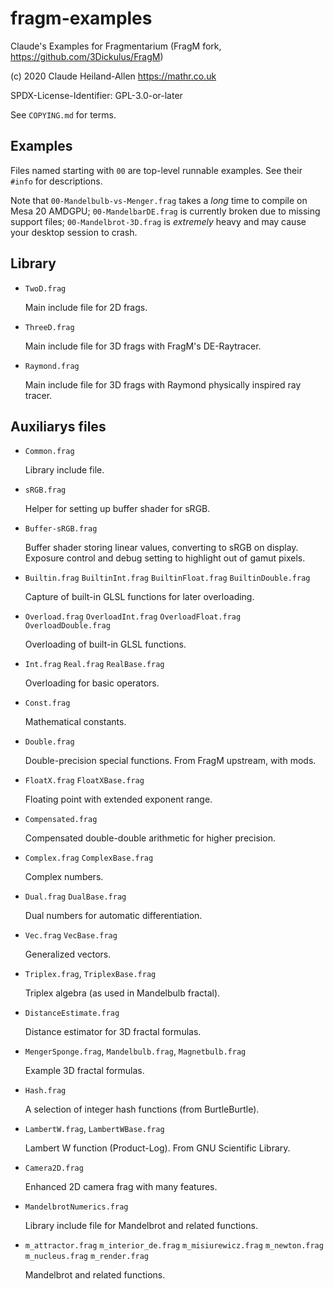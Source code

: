 # fragm-examples

Claude's Examples for Fragmentarium
(FragM fork, <https://github.com/3Dickulus/FragM>)

(c) 2020 Claude Heiland-Allen <https://mathr.co.uk>

SPDX-License-Identifier: GPL-3.0-or-later

See `COPYING.md` for terms.


## Examples

Files named starting with `00` are top-level runnable examples.  See
their `#info` for descriptions.

Note that `00-Mandelbulb-vs-Menger.frag` takes a *long* time to compile
on Mesa 20 AMDGPU; `00-MandelbarDE.frag` is currently broken due to
missing support files; `00-Mandelbrot-3D.frag` is *extremely* heavy and
may cause your desktop session to crash.


## Library

  - `TwoD.frag`

    Main include file for 2D frags.

  - `ThreeD.frag`

    Main include file for 3D frags with FragM's DE-Raytracer.

  - `Raymond.frag`

    Main include file for 3D frags with Raymond physically inspired ray tracer.


## Auxiliarys files

  - `Common.frag`

    Library include file.

  - `sRGB.frag`

    Helper for setting up buffer shader for sRGB.

  - `Buffer-sRGB.frag`

    Buffer shader storing linear values, converting to sRGB on display.
    Exposure control and debug setting to highlight out of gamut pixels.

  - `Builtin.frag`
    `BuiltinInt.frag` `BuiltinFloat.frag` `BuiltinDouble.frag`

    Capture of built-in GLSL functions for later overloading.

  - `Overload.frag`
    `OverloadInt.frag` `OverloadFloat.frag` `OverloadDouble.frag`

    Overloading of built-in GLSL functions.

  - `Int.frag` `Real.frag` `RealBase.frag`

    Overloading for basic operators.

  - `Const.frag`

    Mathematical constants.

  - `Double.frag`

    Double-precision special functions.  From FragM upstream, with mods.

  - `FloatX.frag` `FloatXBase.frag`

    Floating point with extended exponent range.

  - `Compensated.frag`

    Compensated double-double arithmetic for higher precision.

  - `Complex.frag` `ComplexBase.frag`

    Complex numbers.

  - `Dual.frag` `DualBase.frag`

    Dual numbers for automatic differentiation.

  - `Vec.frag` `VecBase.frag`

    Generalized vectors.

  - `Triplex.frag`, `TriplexBase.frag`

    Triplex algebra (as used in Mandelbulb fractal).

  - `DistanceEstimate.frag`

    Distance estimator for 3D fractal formulas.

  - `MengerSponge.frag`, `Mandelbulb.frag`, `Magnetbulb.frag`

    Example 3D fractal formulas.

  - `Hash.frag`

    A selection of integer hash functions (from BurtleBurtle).

  - `LambertW.frag`, `LambertWBase.frag`

    Lambert W function (Product-Log).  From GNU Scientific Library.

  - `Camera2D.frag`

    Enhanced 2D camera frag with many features.

  - `MandelbrotNumerics.frag`
  
    Library include file for Mandelbrot and related functions.

  - `m_attractor.frag` `m_interior_de.frag` `m_misiurewicz.frag`
    `m_newton.frag` `m_nucleus.frag` `m_render.frag`

    Mandelbrot and related functions.
